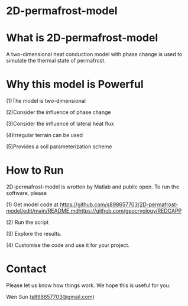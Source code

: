 # 2D-permafrost-model

# What is 2D-permafrost-model

A two-dimensional heat conduction model with phase change is used to simulate the thermal state of permafrost. 

# Why this model is Powerful 
(1)The model is two-dimensional

(2)Consider the influence of phase change

(3)Consider the influence of lateral heat flux

(4)Irregular terrain can be used

(5)Provides a soil parameterization scheme

# How to Run
2D-permafrost-model is wrotten by Matlab and public open. To run the software, please

(1) Get model code at https://github.com/s898657703/2D-permafrost-model/edit/main/README.mdhttps://github.com/geocryology/REDCAPP

(2) Run the script

(3) Explore the results. 

(4) Customise the code and use it for your project.



# Contact
Please let us know how things work. We hope this is useful for you.

Wen Sun (s898657703@gmail.com)
